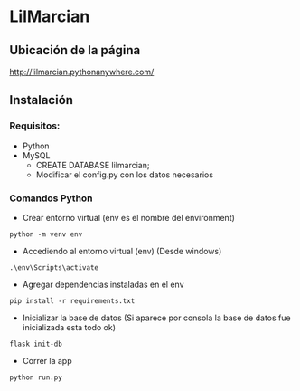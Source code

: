 # LilMarcian

## Ubicación de la página

http://lilmarcian.pythonanywhere.com/

## Instalación

### Requisitos:
  * Python
  * MySQL
    * CREATE DATABASE lilmarcian;
    * Modificar el config.py con los datos necesarios


### Comandos Python
* Crear entorno virtual (env es el nombre del environment)
```Console
python -m venv env
```

* Accediendo al entorno virtual (env) (Desde windows)
```Console
.\env\Scripts\activate
```

* Agregar dependencias instaladas en el env
```Console
pip install -r requirements.txt
```

* Inicializar la base de datos (Si aparece por consola la base de datos fue inicializada esta todo ok)
```Console
flask init-db
```

* Correr la app
```Console
python run.py
```
